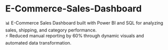 # E-Commerce-Sales-Dashboard
📊 E-Commerce Sales Dashboard built with Power BI and SQL for analyzing sales, shipping, and category performance.  
⚡ Reduced manual reporting by 60% through dynamic visuals and automated data transformation.
